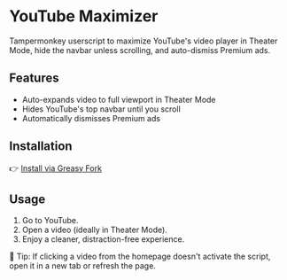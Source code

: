 # YouTube Maximizer

Tampermonkey userscript to maximize YouTube's video player in Theater Mode, hide the navbar unless scrolling, and auto-dismiss Premium ads.

## Features

- Auto-expands video to full viewport in Theater Mode
- Hides YouTube's top navbar until you scroll
- Automatically dismisses Premium ads

## Installation

👉 [Install via Greasy Fork](https://greasyfork.org/scripts/528565)

## Usage

1. Go to YouTube.
2. Open a video (ideally in Theater Mode).
3. Enjoy a cleaner, distraction-free experience.

📌 Tip: If clicking a video from the homepage doesn't activate the script, open it in a new tab or refresh the page.

